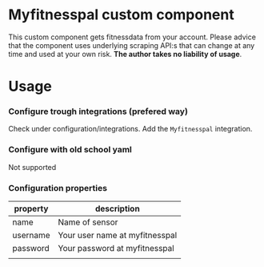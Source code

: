 # Myfitnesspal custom component
This custom component gets fitnessdata from your account. Please advice that the component uses underlying scraping API:s that can change at any time and used at your own risk. **The author takes no liability of usage**.

# Usage

### Configure trough integrations (prefered way)
Check under configuration/integrations. Add the `Myfitnesspal` integration.

### Configure with old school yaml
Not supported

### Configuration properties
|property|description|
|---|---|
|name|Name of sensor
|username|Your user name at myfitnesspal
|password|Your password at myfitnesspal
|   |   |


